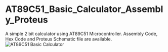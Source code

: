 # AT89C51_Basic_Calculator_Assembly_Proteus
A simple 2 bit calculator using AT89C51 Microcontroller. Assembly Code, Hex Code and Proteus Schematic file are available.
![AT89C51 Basic Calculator](https://user-images.githubusercontent.com/78910261/197343358-ae4413f9-846f-479a-b374-168c964bb7a9.png)
